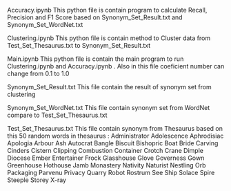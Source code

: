 Accuracy.ipynb
This python file is contain program to calculate Recall, Precision and F1 Score based on Synonym_Set_Result.txt and Synonym_Set_WordNet.txt

Clustering.ipynb
This python file is contain method to Cluster data from Test_Set_Thesaurus.txt to Synonym_Set_Result.txt

Main.ipynb
This python file is contain the main program to run Clustering.ipynb and Accuracy.ipynb . Also in this file coeficient number can change from 0.1 to 1.0

Synonym_Set_Result.txt
This file contain the result of synonym set from clustering

Synonym_Set_WordNet.txt
This file contain synonym set from WordNet compare to Test_Set_Thesaurus.txt

Test_Set_Thesaurus.txt
This file contain synonym from Thesaurus based on this 50 random words in thesaurus :
Administrator
Adolescence
Aphrodisiac
Apologia
Arbour
Ash
Autocrat
Bangle
Biscuit
Bishopric
Boat
Bride
Carving
Cinders
Cistern
Clipping
Combustion
Container
Crotch
Crane
Dimple
Diocese
Ember
Entertainer
Frock
Glasshouse
Glove
Governess
Gown
Greenhouse
Hothouse
Jamb
Monastery
Nativity
Naturist
Nestling
Orb
Packaging
Parvenu
Privacy
Quarry
Robot
Rostrum
See
Ship
Solace
Spire
Steeple
Storey
X-ray
